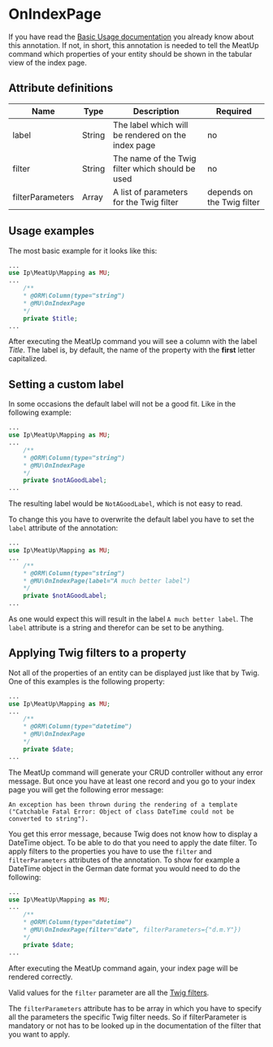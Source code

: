 OnIndexPage
===========

If you have read the [Basic Usage documentation](https://github.com/interpunkt/meat-up/blob/master/Resources/doc/basic_usage.md) you already know about this annotation. If not, in short, this annotation is needed to tell the MeatUp command which properties of your entity should be shown in the tabular view of the index page. 

Attribute definitions
---------------------

| Name | Type |Description | Required |
| --- | --- | --- | --- |
| label | String | The label which will be rendered on the index page | no |
| filter | String | The name of the Twig filter which should be used | no |
| filterParameters | Array | A list of parameters for the Twig filter | depends on the Twig filter |

Usage examples
--------------

The most basic example for it looks like this:

```php
...
use Ip\MeatUp\Mapping as MU;
...
    /**
    * @ORM\Column(type="string")
    * @MU\OnIndexPage
    */
    private $title;
...
```

After executing the MeatUp command you will see a column with the label *Title*. The label is, by default, the name of the property with the **first** letter capitalized.

Setting a custom label
----------------------

In some occasions the default label will not be a good fit. Like in the following example:

```php
...
use Ip\MeatUp\Mapping as MU;
...
    /**
    * @ORM\Column(type="string")
    * @MU\OnIndexPage
    */
    private $notAGoodLabel;
...
```

The resulting label would be `NotAGoodLabel`, which is not easy to read. 

To change this you have to overwrite the default label you have to set the `label` attribute of the annotation:

```php
...
use Ip\MeatUp\Mapping as MU;
...
    /**
    * @ORM\Column(type="string")
    * @MU\OnIndexPage(label="A much better label")
    */
    private $notAGoodLabel;
...
```

As one would expect this will result in the label `A much better label`. The `label` attribute is a string and therefor can be set to be anything.

Applying Twig filters to a property
-----------------------------------

Not all of the properties of an entity can be displayed just like that by Twig. One of this examples is the following property:

```php
...
use Ip\MeatUp\Mapping as MU;
...
    /**
    * @ORM\Column(type="datetime")
    * @MU\OnIndexPage
    */
    private $date;
...
```

The MeatUp command will generate your CRUD controller without any error message. But once you have at least one record and you go to your index page you will get the following error message:

```
An exception has been thrown during the rendering of a template ("Catchable Fatal Error: Object of class DateTime could not be converted to string").
```

You get this error message, because Twig does not know how to display a DateTime object. To be able to do that you need to apply the date filter. To apply filters to the properties you have to use the `filter` and `filterParameters` attributes of the annotation. To show for example a DateTime object in the German date format you would need to do the following:

```php
...
use Ip\MeatUp\Mapping as MU;
...
    /**
    * @ORM\Column(type="datetime")
    * @MU\OnIndexPage(filter="date", filterParameters={"d.m.Y"})
    */
    private $date;
...
```

After executing the MeatUp command again, your index page will be rendered correctly. 

Valid values for the `filter` parameter are all the [Twig filters](https://twig.sensiolabs.org/doc/2.x/).

The `filterParameters` attribute has to be array in which you have to specify all the parameters the specific Twig filter needs. So if filterParameter is mandatory or not has to be looked up in the documentation of the filter that you want to apply.



